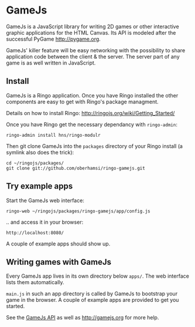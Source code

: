 GameJs
=======

GameJs is a JavaScript library for writing 2D games or other interactive graphic applications for the HTML Canvas. Its API is modeled after the successful PyGame <http://pygame.org>.

GameJs' killer feature will be easy networking with the possibility to share application code between the client & the server. The server part of any game is as well written in JavaScript.

Install
-------

GameJs is a Ringo application. Once you have Ringo installed the other components
are easy to get with Ringo's package managment.

Details on how to install Ringo: <http://ringojs.org/wiki/Getting_Started/>

Once you have Ringo get the necessary dependancy with `ringo-admin`:

    ringo-admin install hns/ringo-modulr

Then git clone GameJs into the `packages` directory of your Ringo install
(a symlink also does the trick):

    cd ~/ringojs/packages/
    git clone git://github.com/oberhamsi/ringo-gamejs.git

Try example apps
------------------
Start the GameJs web interface:

    ringo-web ~/ringojs/packages/ringo-gamejs/app/config.js
   
.. and access it in your browser:
   
    http://localhost:8080/

A couple of example apps should show up.

Writing games with GameJs
-----------------------------
Every GameJs app lives in its own directory below `apps/`. The web interface lists them automatically.

`main.js` in such an app directory is called by GameJs to bootstrap your game in the browser. A couple of example apps are provided to get you started.

See the [GameJs API](http://gamejs.org/api/) as well as <http://gamejs.org> for more help.
